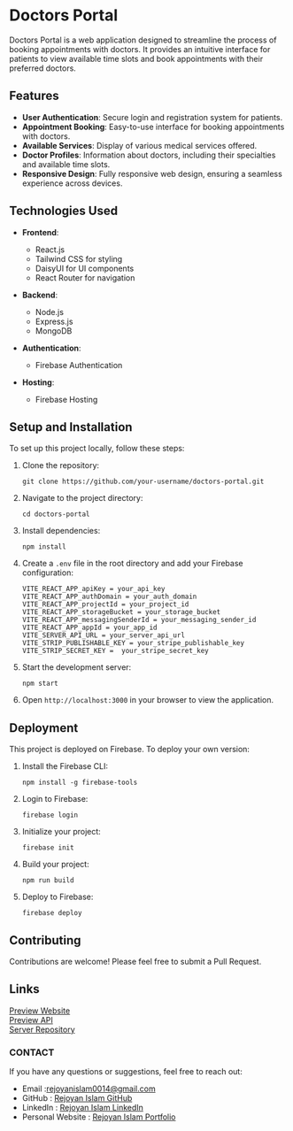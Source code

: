 # Doctors Portal

Doctors Portal is a web application designed to streamline the process of booking appointments with doctors. It provides an intuitive interface for patients to view available time slots and book appointments with their preferred doctors.

## Features

- **User Authentication**: Secure login and registration system for patients.
- **Appointment Booking**: Easy-to-use interface for booking appointments with doctors.
- **Available Services**: Display of various medical services offered.
- **Doctor Profiles**: Information about doctors, including their specialties and available time slots.
- **Responsive Design**: Fully responsive web design, ensuring a seamless experience across devices.

## Technologies Used

- **Frontend**:

  - React.js
  - Tailwind CSS for styling
  - DaisyUI for UI components
  - React Router for navigation

- **Backend**:

  - Node.js
  - Express.js
  - MongoDB

- **Authentication**:

  - Firebase Authentication

- **Hosting**:
  - Firebase Hosting

## Setup and Installation

To set up this project locally, follow these steps:

1. Clone the repository:

   ```
   git clone https://github.com/your-username/doctors-portal.git
   ```

2. Navigate to the project directory:

   ```
   cd doctors-portal
   ```

3. Install dependencies:

   ```
   npm install
   ```

4. Create a `.env` file in the root directory and add your Firebase configuration:

   ```
   VITE_REACT_APP_apiKey = your_api_key
   VITE_REACT_APP_authDomain = your_auth_domain
   VITE_REACT_APP_projectId = your_project_id
   VITE_REACT_APP_storageBucket = your_storage_bucket
   VITE_REACT_APP_messagingSenderId = your_messaging_sender_id
   VITE_REACT_APP_appId = your_app_id
   VITE_SERVER_API_URL = your_server_api_url
   VITE_STRIP_PUBLISHABLE_KEY = your_stripe_publishable_key
   VITE_STRIP_SECRET_KEY =  your_stripe_secret_key
   ```

5. Start the development server:

   ```
   npm start
   ```

6. Open `http://localhost:3000` in your browser to view the application.

## Deployment

This project is deployed on Firebase. To deploy your own version:

1. Install the Firebase CLI:

   ```
   npm install -g firebase-tools
   ```

2. Login to Firebase:

   ```
   firebase login
   ```

3. Initialize your project:

   ```
   firebase init
   ```

4. Build your project:

   ```
   npm run build
   ```

5. Deploy to Firebase:
   ```
   firebase deploy
   ```

## Contributing

Contributions are welcome! Please feel free to submit a Pull Request.

## Links

<a href="https://doctors-portal-f127f.web.app/">Preview Website</a> <br/>
<a href="https://test.doctor.kinsust.org">Preview API</a> <br/>
<a href="https://github.com/md-rejoyan-islam/doctor-portal-server">Server Repository</a>

### CONTACT

If you have any questions or suggestions, feel free to reach out:

- Email :rejoyanislam0014@gmail.com
- GitHub : [Rejoyan Islam GitHub](https://github.com/md-rejoyan-islam)
- LinkedIn : [Rejoyan Islam LinkedIn](https://www.linkedin.com/in/md-rejoyan-islam/)
- Personal Website : [Rejoyan Islam Portfolio](https://md-rejoyan-islam.github.io/)
